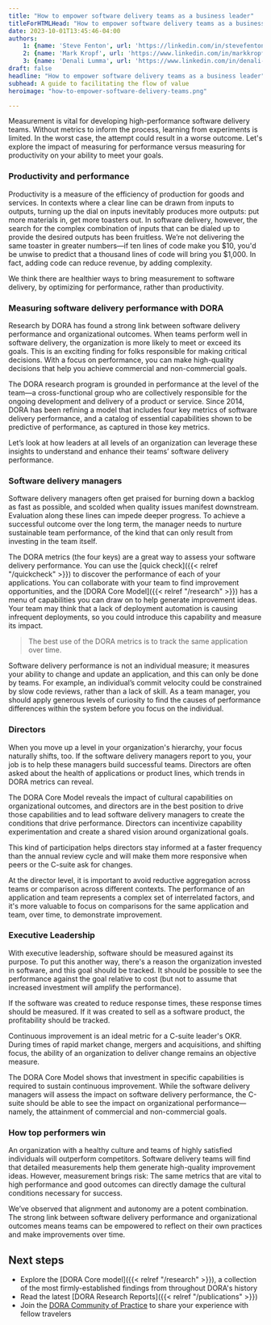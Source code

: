 ```yaml
---
title: "How to empower software delivery teams as a business leader"
titleForHTMLHead: "How to empower software delivery teams as a business leader" # TODO: can we DRY this out?
date: 2023-10-01T13:45:46-04:00
authors: 
    1: {name: 'Steve Fenton', url: 'https://linkedin.com/in/stevefenton'}
    2: {name: 'Mark Kropf', url: 'https://www.linkedin.com/in/markkropf/'}
    3: {name: 'Denali Lumma', url: 'https://www.linkedin.com/in/denali-lumma/'}
draft: false
headline: "How to empower software delivery teams as a business leader"
subhead: A guide to facilitating the flow of value
heroimage: "how-to-empower-software-delivery-teams.png"

---
```

Measurement is vital for developing high-performance software delivery teams. Without metrics to inform the process, learning from experiments is limited. In the worst case, the attempt could result in a worse outcome. Let's explore the impact of measuring for performance versus measuring for productivity on your ability to meet your goals.

### Productivity and performance
Productivity is a measure of the efficiency of production for goods and services. In contexts where a clear line can be drawn from inputs to outputs, turning up the dial on inputs inevitably produces more outputs: put more materials in, get more toasters out. In software delivery, however, the search for the complex combination of inputs that can be dialed up to provide the desired outputs has been fruitless. We’re not delivering the same toaster in greater numbers—if ten lines of code make you $10, you'd be unwise to predict that a thousand lines of code will bring you $1,000. In fact, adding code can reduce revenue, by adding complexity.

We think there are healthier ways to bring measurement to software delivery, by optimizing for performance, rather than productivity.

### Measuring software delivery performance with DORA
Research by DORA has found a strong link between software delivery performance and organizational outcomes. When teams perform well in software delivery, the organization is more likely to meet or exceed its goals. This is an exciting finding for folks responsible for making critical decisions. With a focus on performance, you can make high-quality decisions that help you achieve commercial and non-commercial goals.

The DORA research program is grounded in performance at the level of the team—a cross-functional group who are collectively responsible for the ongoing development and delivery of a product or service. Since 2014, DORA has been refining a model that includes four key metrics of software delivery performance, and a catalog of essential capabilities shown to be predictive of performance, as captured in those key metrics. 

Let’s look at how leaders at all levels of an organization can leverage these insights to understand and enhance their teams’ software delivery performance.

### Software delivery managers
Software delivery managers often get praised for burning down a backlog as fast as possible, and scolded when quality issues manifest downstream. Evaluation along these lines can impede deeper progress. To achieve a successful outcome over the long term, the manager needs to nurture sustainable team performance, of the kind that can only result from investing in the team itself.

The DORA metrics (the four keys) are a great way to assess your software delivery performance. You can use the [quick check]({{< relref "/quickcheck" >}}) to discover the performance of each of your applications. You can collaborate with your team to find improvement opportunities, and the [DORA Core Model]({{< relref "/research" >}}) has a menu of capabilities you can draw on to help generate improvement ideas. Your team may think that a lack of deployment automation is causing infrequent deployments, so you could introduce this capability and measure its impact.

> The best use of the DORA metrics is to track the same application over time.

Software delivery performance is not an individual measure; it measures your ability to change and update an application, and this can only be done by teams. For example, an individual’s commit velocity could be constrained by slow code reviews, rather than a lack of skill. As a team manager, you should apply generous levels of curiosity to find the causes of performance differences within the system before you focus on the individual.

### Directors
When you move up a level in your organization's hierarchy, your focus naturally shifts, too. If the software delivery managers report to you, your job is to help these managers build successful teams. Directors are often asked about the health of applications or product lines, which trends in DORA metrics can reveal.

The DORA Core Model reveals the impact of cultural capabilities on organizational outcomes, and directors are in the best position to drive those capabilities and to lead software delivery managers to create the conditions that drive performance. Directors can incentivize capability experimentation and create a shared vision around organizational goals.

This kind of participation helps directors stay informed at a faster frequency than the annual review cycle and will make them more responsive when peers or the C-suite ask for changes.

At the director level, it is important to avoid reductive aggregation across teams or comparison across different contexts. The performance of an application and team represents a complex set of interrelated factors, and it's more valuable to focus on comparisons for the same application and team, over time, to demonstrate improvement.

### Executive Leadership
With executive leadership, software should be measured against its purpose. To put this another way, there's a reason the organization invested in software, and this goal should be tracked. It should be possible to see the performance against the goal relative to cost (but not to assume that increased investment will amplify the performance).

If the software was created to reduce response times, these response times should be measured. If it was created to sell as a software product, the profitability should be tracked.

Continuous improvement is an ideal metric for a C-suite leader's OKR. During times of rapid market change, mergers and acquisitions, and shifting focus, the ability of an organization to deliver change remains an objective measure.

The DORA Core Model shows that investment in specific capabilities is required to sustain continuous improvement. While the software delivery managers will assess the impact on software delivery performance, the C-suite should be able to see the impact on organizational performance—namely, the attainment of commercial and non-commercial goals.

### How top performers win
An organization with a healthy culture and teams of highly satisfied individuals will outperform competitors. Software delivery teams will find that detailed measurements help them generate high-quality improvement ideas. However, measurement brings risk: The same metrics that are vital to high performance and good outcomes can directly damage the cultural conditions necessary for success.

We’ve observed that alignment and autonomy are a potent combination. The strong link between software delivery performance and organizational outcomes means teams can be empowered to reflect on their own practices and make improvements over time.

## Next steps

* Explore the [DORA Core model]({{< relref "/research" >}}), a collection of the most firmly-established findings from throughout DORA's history
* Read the latest [DORA Research Reports]({{< relref "/publications" >}})
* Join the [DORA Community of Practice](https://dora.community) to share your experience with fellow travelers
